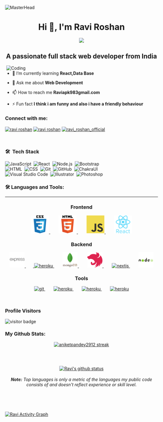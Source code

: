 ![MasterHead](https://sandatitti.com/assets/images/website-development.jpg)
<h1 align="center">Hi 👋, I'm Ravi Roshan</h1>
<p align="center">
  <a href="https://github.com/DenverCoder1/readme-typing-svg">
    <img src="https://readme-typing-svg.demolab.com/?lines=Hi! My name is Ravi Roshan; I am a Full-Stack%20Web%20Developer 👨🏻‍💻; Curious%20to%20learn%20new%20things !&font=Fira%20Code&center=true&width=440&height=45&color=#37bcf7&vCenter=true&size=22&pause=1000"></a>
</p>
<h2 align="center">A passionate full stack web developer from India</h2>
<img align="right" alt="Coding" width="500"src="https://img.freepik.com/free-vector/web-development-programmer-engineering-coding-website-augmented-reality-interface-screens-developer-project-engineer-programming-software-application-design-cartoon-illustration_107791-3863.jpg?w=900&t=st=1669704976~exp=1669705576~hmac=e41d6b050a1ce100758e2b753e2544ee608daae7663406944e541bb097f829b2">

- 🌱 I’m currently learning **React,Data Base**

- 💬 Ask me about **Web Development**

- 📫 How to reach me **Raviapk983gmail.com**

- ⚡ Fun fact **I think i am funny and also i have a friendly behaviour**

<h3 align="left">Connect with me:</h3>
<p align="left">
<a href="https://linkedin.com/in/ravi roshan" target="blank"><img align="center" src="https://raw.githubusercontent.com/rahuldkjain/github-profile-readme-generator/master/src/images/icons/Social/linked-in-alt.svg" alt="ravi roshan" height="40" width="50" /></a>
<a href="https://fb.com/ravi roshan" target="blank"><img align="center" src="https://raw.githubusercontent.com/rahuldkjain/github-profile-readme-generator/master/src/images/icons/Social/facebook.svg" alt="ravi roshan" height="40" width="50" /></a>
<a href="https://instagram.com/ravi_roshan_official" target="blank"><img align="center" src="https://raw.githubusercontent.com/rahuldkjain/github-profile-readme-generator/master/src/images/icons/Social/instagram.svg" alt="ravi_roshan_official" height="40" width="40" /></a>
</p>
<br/>

### 🛠 &nbsp;Tech Stack

<!-- ![Python](https://img.shields.io/badge/-Python-05122A?style=flat&logo=python)&nbsp; -->
![JavaScript](https://img.shields.io/badge/-JavaScript-05122A?style=flat&logo=javascript)&nbsp;
![React](https://img.shields.io/badge/-React-05122A?style=flat&logo=react)&nbsp;
![Node.js](https://img.shields.io/badge/-Node.js-05122A?style=flat&logo=node.js)&nbsp;
![Bootstrap](https://img.shields.io/badge/-Bootstrap-05122A?style=flat&logo=bootstrap&logoColor=563D7C)\
![HTML](https://img.shields.io/badge/-HTML-05122A?style=flat&logo=HTML5)&nbsp;
![CSS](https://img.shields.io/badge/-CSS-05122A?style=flat&logo=CSS3&logoColor=1572B6)&nbsp;
![Git](https://img.shields.io/badge/-Git-05122A?style=flat&logo=git)&nbsp;
![GitHub](https://img.shields.io/badge/-GitHub-05122A?style=flat&logo=github)&nbsp;
![ChakraUI](https://img.shields.io/badge/-chakraUI-05122A?style=flat&logo=chakraUI)\
![Visual Studio Code](https://img.shields.io/badge/-Visual%20Studio%20Code-05122A?style=flat&logo=visual-studio-code&logoColor=007ACC)&nbsp;
![Illustrator](https://img.shields.io/badge/-mongoDB-05122A?style=flat&logo=mongoDB)&nbsp;
![Photoshop](https://img.shields.io/badge/-canva-05122A?style=flat&logo=canva)&nbsp;
<br />


<h3 align="left">🛠 Languages and Tools:</h3>
<hr/>
<h3 align="center">Frontend</h3>
<p align="center"> <a href="https://www.w3schools.com/css/" target="_blank" rel="noreferrer"> <img src="https://raw.githubusercontent.com/devicons/devicon/master/icons/css3/css3-original-wordmark.svg" alt="css3" width="60" height="60"/> </a> &nbsp;&nbsp&nbsp;&nbsp&nbsp;&nbsp  <a href="https://www.w3.org/html/" target="_blank" rel="noreferrer"> <img src="https://raw.githubusercontent.com/devicons/devicon/master/icons/html5/html5-original-wordmark.svg" alt="html5" width="60" height="60"/> </a>&nbsp;&nbsp&nbsp;&nbsp&nbsp;&nbsp <a href="https://developer.mozilla.org/en-US/docs/Web/JavaScript" target="_blank" rel="noreferrer"> <img src="https://raw.githubusercontent.com/devicons/devicon/master/icons/javascript/javascript-original.svg" alt="javascript" width="60" height="60"/> </a>&nbsp;&nbsp&nbsp;&nbsp&nbsp;&nbsp <a href="https://reactjs.org/" target="_blank" rel="noreferrer"> <img src="https://raw.githubusercontent.com/devicons/devicon/master/icons/react/react-original-wordmark.svg" alt="react" width="60" height="60"/> </a></p>

<h3 align="center">Backend</h3>
<p align="center"> <a href="https://expressjs.com" target="_blank" rel="noreferrer"> <img src="https://raw.githubusercontent.com/devicons/devicon/master/icons/express/express-original-wordmark.svg" alt="express" width="50" height="50"/> </a>&nbsp;&nbsp&nbsp;&nbsp&nbsp;&nbsp<a href="https://heroku.com" target="_blank" rel="noreferrer"> <img src="https://www.vectorlogo.zone/logos/heroku/heroku-icon.svg" alt="heroku" width="50" height="50"/> </a>&nbsp;&nbsp&nbsp;&nbsp&nbsp;&nbsp <a href="https://www.mongodb.com/" target="_blank" rel="noreferrer"> <img src="https://raw.githubusercontent.com/devicons/devicon/master/icons/mongodb/mongodb-original-wordmark.svg" alt="mongodb" width="50" height="50"/> </a>&nbsp;&nbsp&nbsp;&nbsp&nbsp;&nbsp <a href="https://nestjs.com/" target="_blank" rel="noreferrer"> <img src="https://raw.githubusercontent.com/devicons/devicon/master/icons/nestjs/nestjs-plain.svg" alt="nestjs" width="50" height="50"/> </a>&nbsp;&nbsp&nbsp;&nbsp&nbsp;&nbsp <a href="https://nextjs.org/" target="_blank" rel="noreferrer"> <img src="https://cdn.worldvectorlogo.com/logos/nextjs-2.svg" alt="nextjs" width="50" height="50"/> </a>&nbsp;&nbsp&nbsp;&nbsp&nbsp;&nbsp <a href="https://nodejs.org" target="_blank" rel="noreferrer"> <img src="https://raw.githubusercontent.com/devicons/devicon/master/icons/nodejs/nodejs-original-wordmark.svg" alt="nodejs" width="50" height="50"/> </a></p>


<h3 align="center">Tools</h3>
<p align="center"> <a href="https://git-scm.com/" target="_blank" rel="noreferrer"> <img src="https://www.vectorlogo.zone/logos/git-scm/git-scm-icon.svg" alt="git" width="50" height="50"/> </a>&nbsp;&nbsp&nbsp;&nbsp&nbsp;&nbsp </a> <a href="https://github.com" target="_blank" rel="noreferrer"> <img src="https://www.vectorlogo.zone/logos/github/github-tile.svg" alt="heroku" width="50" height="50"/> </a>&nbsp;&nbsp&nbsp;&nbsp&nbsp;&nbsp
<a href="https://netlify.com" target="_blank" rel="noreferrer"> <img src="https://www.vectorlogo.zone/logos/netlify/netlify-icon.svg" alt="heroku" width="50" height="50"/> </a>&nbsp;&nbsp&nbsp;&nbsp&nbsp;&nbsp
<a href="https://www.npmjs.com" target="_blank" rel="noreferrer"> <img src="https://www.vectorlogo.zone/logos/npmjs/npmjs-ar21.svg" alt="heroku" width="50" height="50"/> </a>
</p>
<br/>

### Profile Visitors 
![visitor badge](https://visitor-badge.glitch.me/badge?page_id=Ravi98351.visitor-badge&left_color=blue&right_color=yellow)


<h3 align="left">My Github Stats:</h3>
<p align="center">
    <a href="https://github.com/Ravi98351/github-readme-streak-stats">
        <img title="🔥 Get streak stats for your profile at git.io/streak-stats" alt="aniketpandey2912 streak" src="https://github-readme-streak-stats.herokuapp.com/?user=Ravi98351&hide_border=true&theme=react&hide_border=true&bg_color=0D1117">
    </a>
</p>                                                                                                                                              

<br/>
  <br/>
     <p align="center">                                                                                                 
    <a href="https://github.com/Ravi98351/github-readme-stats"><img alt="Ravi's github status" src="https://github-readme-stats.vercel.app/api?username=Ravi98351&show_icons=true&locale=en&theme=react&hide_border=true&bg_color=0D1117" alt="Rvai98351" /></a>
    </p>                                                                 
 <h6 align="center"> <b>Note:</b> Top languages is only a metric of the languages my public code consists of and doesn't reflect experience or skill level.</h6>
<br/>
<br/>

<a href="https://github.com/Ravi98351/github-readme-activity-graph"><img alt="Ravi Activity Graph" src="https://activity-graph.herokuapp.com/graph?username=Ravi98351&bg_color=0D1117&color=5BCDEC&line=5BCDEC&point=FFFFFF&hide_border=true" /></a>




